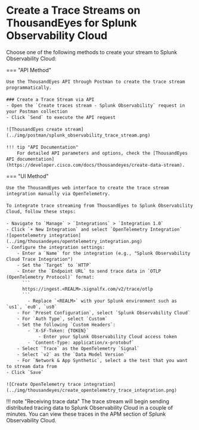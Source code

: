 # Create a Trace Streams on ThousandEyes for Splunk Observability Cloud

Choose one of the following methods to create your stream to Splunk Observability Cloud:

=== "API Method"

    Use the ThousandEyes API through Postman to create the trace stream programmatically.
    
    ### Create a Trace Stream via API
    - Open the `Create traces stream - Splunk Observability` request in your Postman collection
    - Click `Send` to execute the API request
    
    ![ThousandEyes create stream](../img/postman/splunk_observability_trace_stream.png)

    !!! tip "API Documentation"
        For detailed API parameters and options, check the [ThousandEyes API documentation](https://developer.cisco.com/docs/thousandeyes/create-data-stream).

=== "UI Method"

    Use the ThousandEyes web interface to create the trace stream integration manually via OpenTelemetry.
    
    To integrate trace streaming from ThousandEyes to Splunk Observability Cloud, follow these steps:
    
    - Navigate to `Manage` > `Integrations` > `Integration 1.0`
    - Click `+ New Integration` and select `OpenTelemetry Integration`
    ![opentelemetry integration](../img/thousandeyes/opentelemetry_integration.png)
    - Configure the integration settings:
        - Enter a `Name` for the integration (e.g., "Splunk Observability Cloud Trace Integration")
        - Set the `Target` to `HTTP`
        - Enter the `Endpoint URL` to send trace data in `OTLP (OpenTelemetry Protocol)` format:
          ```
          https://ingest.<REALM>.signalfx.com/v2/trace/otlp
          ```
            - Replace `<REALM>` with your Splunk environment such as `us1`, `eu0`, `us0`
        - For `Preset Configuration`, select `Splunk Observability Cloud`
        - For `Auth Type`, select `Custom`
        - Set the following `Custom Headers`:
            - `X-SF-Token: {TOKEN}`
                - Enter your Splunk Observability Cloud access token
            - `Content-Type: application/x-protobuf`
        - Select `Trace` as the OpenTelemetry `Signal`
        - Select `v2` as the `Data Model Version`
        - For `Network & App Synthetic`, select a the test that you want to stream data from
    - Click `Save`

    ![Create OpenTelemetry trace integration](../img/thousandeyes/create_opentelemetry_trace_integration.png)


!!! note "Receiving trace data"
    The trace stream will begin sending distributed tracing data to Splunk Observability Cloud in a couple of minutes. You can view these traces in the APM section of Splunk Observability Cloud.

